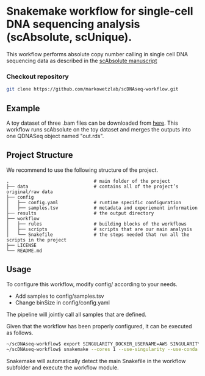 # Snakemake workflow for single-cell DNA sequencing analysis (scAbsolute, scUnique).

This workflow performs absolute copy number calling in single cell DNA sequencing data as described in the [scAbsolute manuscript
](https://www.biorxiv.org/content/10.1101/2022.11.14.516440v2)
### Checkout repository

```bash
git clone https://github.com/markowetzlab/scDNAseq-workflow.git
```

## Example
A toy dataset of three .bam files can be downloaded from [here](https://drive.google.com/drive/folders/1402zegR4H7tWFluc2el9lyUr9H8rMXX6?usp=sharing). This workflow runs scAbsolute on the toy dataset and merges the outputs into one QDNASeq object named "out.rds".

## Project Structure
We recommend to use the following structure of the project.

    .                               # main folder of the project
    ├── data                        # contains all of the project’s original/raw data
    ├── config                    
    │   ├── config.yaml             # runtime specific configuration
    │   ├── samples.tsv             # metadata and experiement information
    ├── results                     # the output directory
    ├── workflow                    
    │   ├── rules                   # building blocks of the workflows
    │   ├── scripts                 # scripts that are our main analysis
    │   └── Snakefile               # the steps needed that run all the scripts in the project
    ├── LICENSE
    └── README.md



## Usage

To configure this workflow, modify config/ according to your needs. 
* Add samples to config/samples.tsv
* Change binSize in config/config.yaml

The pipeline will jointly call all samples that are defined.

Given that the workflow has been properly configured, it can be executed as follows.

```bash
~/scDNAseq-workflow$ export SINGULARITY_DOCKER_USERNAME=AWS SINGULARITY_DOCKER_PASSWORD=$(aws ecr get-login-password)
~/scDNAseq-workflow$ snakemake --cores 1 --use-singularity --use-conda results/scale/500/predict/out.rds
```

Snakemake will automatically detect the main Snakefile in the workflow subfolder and execute the workflow module.
